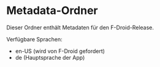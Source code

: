 # Metadata-Ordner

Dieser Ordner enthält Metadaten für den F-Droid-Release.

Verfügbare Sprachen:

- en-US (wird von F-Droid gefordert)
- de (Hauptsprache der App)
